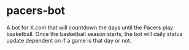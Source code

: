 # pacers-bot
A bot for X.com that will countdown the days until the Pacers play basketball. Once the basketball season starts, the bot will daily status update dependent on if a game is that day or not.
